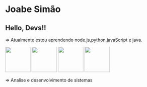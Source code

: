 # Joabe Simão #
## Hello, Devs!! ##



  => Atualmente estou aprendendo node.js,python,javaScript e java.
  
  
  <img src="https://cdn.jsdelivr.net/gh/devicons/devicon/icons/java/java-original-wordmark.svg" width="80" height="80"/>
  
  <img src="https://cdn.jsdelivr.net/gh/devicons/devicon/icons/javascript/javascript-original.svg" width="80" height="80"/>
  
  <img src="https://cdn.jsdelivr.net/gh/devicons/devicon/icons/nodejs/nodejs-original.svg" width="80" height="80"  />
  <img src="https://cdn.jsdelivr.net/gh/devicons/devicon/icons/python/python-original.svg"  width="80" height="80" />
  

          
           
            
          
  => Analise e desenvolvimento de sistemas 

      
           
           
          
